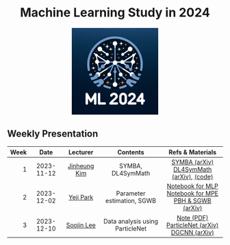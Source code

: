 <h1 align="center">Machine Learning Study in 2024</h1>

<p align="center">
   <img src="./ML2024_logo.png" width=40%>
</p>

## Weekly Presentation

| Week |    Date    |                      Lecturer                      |            Contents             |                                                                                                                        Refs & Materials                                                                                                                         |
|-----:|:----------:|:--------------------------------------------------:|:-------------------------------:|:---------------------------------------------------------------------------------------------------------------------------------------------------------------------------------------------------------------------------------------------------------------:|
|    1 | 2023-11-12 | [Jinheung Kim](https://github.com/jinheungkim1216) |        SYMBA, DL4SymMath        |                                         [SYMBA (arXiv)](https://arxiv.org/abs/2206.08901)<br>[DL4SymMath (arXiv)](https://arxiv.org/abs/1912.01412), [(code)](https://github.com/facebookresearch/SymbolicMathematics)                                          |
|    2 | 2023-12-02 |      [Yeji Park](https://github.com/hiilynn)       |   Parameter estimation, SGWB    |                                     [Notebook for MLP](./week02/parameter_estimation(MLP).ipynb)<br>[Notebook for MPE](./week02/parameter_estimation(MPE).ipynb)<br>[PBH & SGWB (arXiv)](https://arxiv.org/abs/2107.02181)                                      |
|    3 | 2023-12-10 |      [Soojin Lee](https://github.com/LSJ957)       | Data analysis using ParticleNet | [Note (PDF)](https://www.dropbox.com/scl/fi/8j3lwe1lwmbp9zqs45c6q/week03_dataanalysisusingParticleNet.pdf?rlkey=p60wuayi4otj4o17cjmvs2xim&dl=0)<br>[ParticleNet (arXiv)](https://arxiv.org/abs/1902.08570)<br>[DGCNN (arXiv)](https://arxiv.org/abs/1801.07829) |

